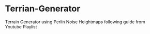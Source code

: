# Terrian-Generator
Terrain Generator using Perlin Noise Heightmaps following guide from Youtube Playlist
